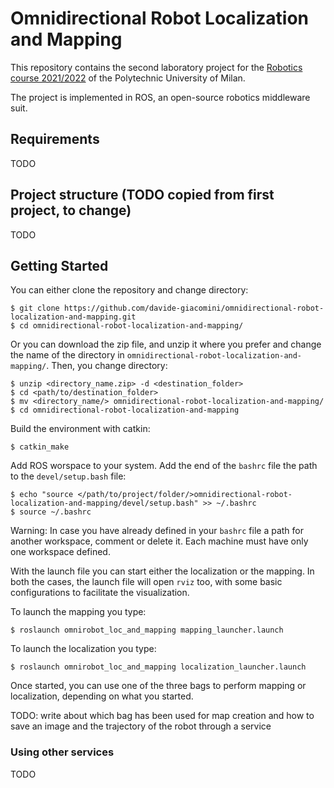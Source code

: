 # Omnidirectional Robot Localization and Mapping

This repository contains the second laboratory project for the [Robotics course 2021/2022](https://www4.ceda.polimi.it/manifesti/manifesti/controller/ManifestoPublic.do?EVN_DETTAGLIO_RIGA_MANIFESTO=evento&aa=2021&k_cf=225&k_corso_la=481&k_indir=T2A&codDescr=089013&lang=IT&semestre=2&idGruppo=4336&idRiga=271084) of the Polytechnic University of Milan.

The project is implemented in ROS, an open-source robotics middleware suit.

## Requirements

TODO

## Project structure (TODO copied from first project, to change)

TODO

## Getting Started

You can either clone the repository and change directory:
```
$ git clone https://github.com/davide-giacomini/omnidirectional-robot-localization-and-mapping.git
$ cd omnidirectional-robot-localization-and-mapping/
```

Or you can download the zip file, and unzip it where you prefer and change the name of the directory in `omnidirectional-robot-localization-and-mapping/`. Then, you change directory:
```
$ unzip <directory_name.zip> -d <destination_folder>
$ cd <path/to/destination_folder>
$ mv <directory_name/> omnidirectional-robot-localization-and-mapping/
$ cd omnidirectional-robot-localization-and-mapping
```

Build the environment with catkin:
```
$ catkin_make
```

Add ROS worspace to your system. Add the end of the `bashrc` file the path to the `devel/setup.bash` file:
```
$ echo "source </path/to/project/folder/>omnidirectional-robot-localization-and-mapping/devel/setup.bash" >> ~/.bashrc
$ source ~/.bashrc
```

Warning: In case you have already defined in your `bashrc` file a path for another workspace, comment or delete it. Each machine must have only one workspace defined.

With the launch file you can start either the localization or the mapping. In both the cases, the launch file will open `rviz` too, with some basic configurations to facilitate the visualization.

To launch the mapping you type:
```
$ roslaunch omnirobot_loc_and_mapping mapping_launcher.launch
```

To launch the localization you type:
```
$ roslaunch omnirobot_loc_and_mapping localization_launcher.launch
```

Once started, you can use one of the three bags to perform mapping or localization, depending on what you started.

TODO: write about which bag has been used for map creation and how to save an image and the trajectory of the robot through a service

### Using other services

TODO